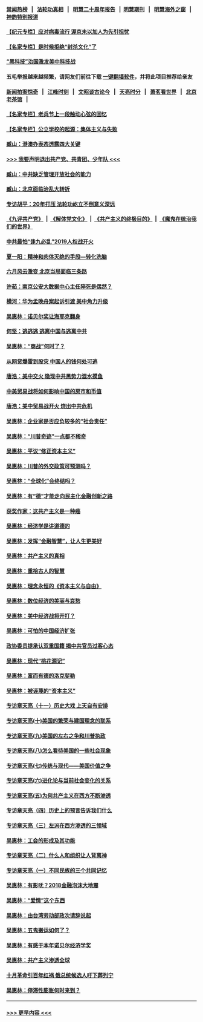 #### [禁闻热榜](热点新闻.md?=0)  &nbsp;&nbsp;|&nbsp;&nbsp; [法轮功真相](https://github.com/gfw-breaker/truth/blob/master/README.md?=0) &nbsp;&nbsp;|&nbsp;&nbsp; [明慧二十周年报告](https://github.com/gfw-breaker/mh-reports/blob/master/README.md?=0) &nbsp;&nbsp;|&nbsp;&nbsp;[明慧期刊](https://github.com/gfw-breaker/mh-qikan) &nbsp;&nbsp;|&nbsp;&nbsp; [明慧海外之窗](https://github.com/gfw-breaker/mh-news/blob/master/README.md?=0) &nbsp;&nbsp;|&nbsp;&nbsp; [神韵特别报道](https://github.com/gfw-breaker/mh-news/blob/master/shenyun.md?=0)
#### [【纪元专栏】应对病毒流行 渥京未以加人为先引担忧](../pages/nsc423/n11875714.md?t=02260031) 
#### [【名家专栏】是时候拒绝“封杀文化”了](../pages/nsc423/n11814093.md?t=02260031) 
#### [“黑科技”治国激发美中科技战](../pages/nsc423/n11638056.md?t=02260031) 
#### 五毛举报越来越频繁，请网友们前往下载 [一键翻墙软件](https://github.com/gfw-breaker/ssr-accounts)，并将此项目推荐给亲友
#### [新闻拍案惊奇](https://github.com/gfw-breaker/banned-news/blob/master/pages/link4.md) &nbsp;&nbsp;|&nbsp;&nbsp; [江峰时刻](https://github.com/gfw-breaker/banned-news/blob/master/pages/link4.md) &nbsp;&nbsp;|&nbsp;&nbsp; [文昭谈古论今](https://github.com/gfw-breaker/banned-news/blob/master/pages/link4.md) &nbsp;&nbsp;|&nbsp;&nbsp; [天亮时分](https://github.com/gfw-breaker/banned-news/blob/master/pages/link4.md) &nbsp;&nbsp;|&nbsp;&nbsp; [萧茗看世界](https://github.com/gfw-breaker/banned-news/blob/master/pages/link4.md) &nbsp;&nbsp;|&nbsp;&nbsp; [北京老茶馆](https://github.com/gfw-breaker/banned-news/blob/master/pages/link4.md) &nbsp;&nbsp;|&nbsp;&nbsp; 
#### [【名家专栏】老兵节上一段触动心弦的回忆](../pages/nsc423/n11646016.md?t=02260031) 
#### [【名家专栏】公立学校的起源：集体主义与失败](../pages/nsc423/n11601833.md?t=02260031) 
#### [臧山：港澳办表态透露四大关键](../pages/nsc423/n11421628.md?t=02260031) 
#### [>>> 我要声明退出共产党、共青团、少年队 <<<](https://github.com/begood0513/goodnews/blob/master/quit/letter.md) 
#### [臧山：中共缺乏管理开放社会的能力](../pages/nsc423/n11407457.md?t=02260031) 
#### [臧山：北京面临治乱大转折](../pages/nsc423/n11406895.md?t=02260031) 
#### [专访胡平：20年打压 法轮功屹立不倒意义深远](../pages/nsc423/n11398800.md?t=02260031) 
#### [《九评共产党》](https://github.com/begood0513/9ping.md/blob/master/README.md) &nbsp;|&nbsp; [《解体党文化》](../../../../jtdwh.md/blob/master/README.md)  &nbsp;|&nbsp; [《共产主义的终极目的》](../../../../gczydzjmd.md/blob/master/README.md) &nbsp;|&nbsp; [《魔鬼在统治我们的世界》](../../../../mgztzwmdsj.md/blob/master/README.md) 
#### [中共最怕“逢九必乱”2019人权战开火](../pages/nsc423/n11385248.md?t=02260031) 
#### [夏一阳：精神和肉体灭绝的手段—转化洗脑](../pages/nsc423/n11368250.md?t=02260031) 
#### [六月风云激变 北京当局面临三条路](../pages/nsc423/n11313668.md?t=02260031) 
#### [许茹：南京公安大数据中心主任猝死是偶然？](../pages/nsc423/n11064744.md?t=02260031) 
#### [横河：华为孟晚舟案起诉引渡 美中角力升级](../pages/nsc423/n11027230.md?t=02260031) 
#### [吴惠林：诺贝尔奖让海耶克翻身](../pages/nsc423/n10890049.md?t=02260031) 
#### [何坚：逃逃逃 逃离中国与逃离中共](../pages/nsc423/n10592891.md?t=02260031) 
#### [吴惠林：“商战”何时了？](../pages/nsc423/n10573558.md?t=02260031) 
#### [从网贷爆雷到股灾 中国人的钱何处可逃](../pages/nsc423/n10572800.md?t=02260031) 
#### [唐浩：美中交火 隐现中共黑势力混水摸鱼](../pages/nsc423/n10544040.md?t=02260031) 
#### [中美贸易战将如何影响中国的房市和币值](../pages/nsc423/n10543697.md?t=02260031) 
#### [唐浩：美中贸易战开火 烧出中共危机](../pages/nsc423/n10540126.md?t=02260031) 
#### [吴惠林：企业家是否应负较多的“社会责任”](../pages/nsc423/n10535022.md?t=02260031) 
#### [吴惠林：“川普奇迹”一点都不稀奇](../pages/nsc423/n10512808.md?t=02260031) 
#### [吴惠林：平议“修正资本主义”](../pages/nsc423/n10495724.md?t=02260031) 
#### [吴惠林：川普的外交政策可预测吗？](../pages/nsc423/n10462387.md?t=02260031) 
#### [吴惠林：“全球化”会终结吗？](../pages/nsc423/n10452838.md?t=02260031) 
#### [吴惠林：有“德”才能走向民主化金融创新之路](../pages/nsc423/n10432292.md?t=02260031) 
#### [获奖作家：这共产主义是一种癌](../pages/nsc423/n10431541.md?t=02260031) 
#### [吴惠林：经济学是讲道德的](../pages/nsc423/n10398014.md?t=02260031) 
#### [吴惠林：发挥“金融智慧”，让人生更美好](../pages/nsc423/n10375019.md?t=02260031) 
#### [吴惠林：共产主义的真相](../pages/nsc423/n10351394.md?t=02260031) 
#### [吴惠林：重拾古人的智慧](../pages/nsc423/n10337691.md?t=02260031) 
#### [吴惠林：理念永恒的《资本主义与自由》](../pages/nsc423/n10316274.md?t=02260031) 
#### [吴惠林：数位经济的美丽与哀愁](../pages/nsc423/n10292946.md?t=02260031) 
#### [吴惠林：美中经济战将开打？](../pages/nsc423/n10258825.md?t=02260031) 
#### [吴惠林：可怕的中国经济扩张](../pages/nsc423/n10219147.md?t=02260031) 
#### [政协委员提承认双重国籍 揭中共官员过客心态](../pages/nsc423/n10208809.md?t=02260031) 
#### [吴惠林：现代“桃花源记”](../pages/nsc423/n10185234.md?t=02260031) 
#### [吴惠林：富而有德的洛克斐勒](../pages/nsc423/n10142264.md?t=02260031) 
#### [吴惠林：被诬蔑的“资本主义”](../pages/nsc423/n10124816.md?t=02260031) 
#### [专访章天亮（十一）历史大戏 上天自有安排](../pages/nsc423/n10094905.md?t=02260031) 
#### [专访章天亮(十)美国的繁荣与建国理念的联系](../pages/nsc423/n10094899.md?t=02260031) 
#### [专访章天亮(九)美国的左右之争和川普执政](../pages/nsc423/n10094889.md?t=02260031) 
#### [专访章天亮(八)怎么看待美国的一些社会现象](../pages/nsc423/n10094857.md?t=02260031) 
#### [专访章天亮(七)传统与现代——美国价值之争](../pages/nsc423/n10093140.md?t=02260031) 
#### [专访章天亮(六)进化论与当前社会变化的关系](../pages/nsc423/n10092036.md?t=02260031) 
#### [专访章天亮(五)为何共产主义在西方不断渗透](../pages/nsc423/n10083620.md?t=02260031) 
#### [专访章天亮（四）历史上的预言告诉我们什么](../pages/nsc423/n10083606.md?t=02260031) 
#### [专访章天亮（三）左派在西方渗透的三领域](../pages/nsc423/n10081115.md?t=02260031) 
#### [吴惠林：工会的形成及其功能](../pages/nsc423/n10080633.md?t=02260031) 
#### [专访章天亮（二）什么人和组织让人背离神](../pages/nsc423/n10076637.md?t=02260031) 
#### [专访章天亮（一）不同民族的三个共同记忆](../pages/nsc423/n10074188.md?t=02260031) 
#### [吴惠林：有影呒？2018金融泡沫大地震](../pages/nsc423/n10040534.md?t=02260031) 
#### [吴惠林：“爱情”这个东西](../pages/nsc423/n10019423.md?t=02260031) 
#### [吴惠林：由台湾劳动部政次请辞说起](../pages/nsc423/n9979679.md?t=02260031) 
#### [吴惠林：五鬼搬运如何了？](../pages/nsc423/n9925338.md?t=02260031) 
#### [吴惠林：有感于本年诺贝尔经济学奖](../pages/nsc423/n9871883.md?t=02260031) 
#### [吴惠林：共产主义渗透全球](../pages/nsc423/n9812748.md?t=02260031) 
#### [十月革命引百年红祸 俄总统候选人吁下葬列宁](../pages/nsc423/n9810182.md?t=02260031) 
#### [吴惠林：停滞性膨胀何时来到？](../pages/nsc423/n9764136.md?t=02260031) 

----
#### [ >>> 更早内容 <<< ](../indexes/nsc423-earlier.md)

